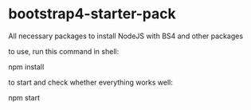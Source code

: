 # bootstrap4-starter-pack
All necessary packages to install NodeJS with BS4 and other packages


to use, run this command in shell:

npm install

to start and check whether everything works well:

npm start
